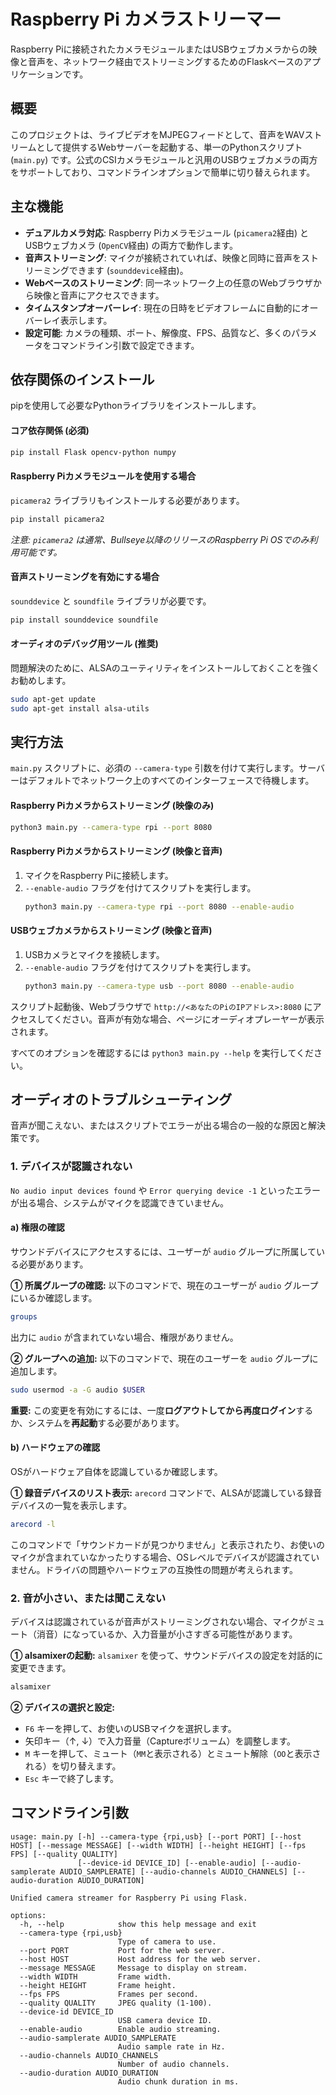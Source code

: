 # Raspberry Pi カメラストリーマー

Raspberry Piに接続されたカメラモジュールまたはUSBウェブカメラからの映像と音声を、ネットワーク経由でストリーミングするためのFlaskベースのアプリケーションです。

## 概要

このプロジェクトは、ライブビデオをMJPEGフィードとして、音声をWAVストリームとして提供するWebサーバーを起動する、単一のPythonスクリプト (`main.py`) です。公式のCSIカメラモジュールと汎用のUSBウェブカメラの両方をサポートしており、コマンドラインオプションで簡単に切り替えられます。

## 主な機能

-   **デュアルカメラ対応**: Raspberry Piカメラモジュール (`picamera2`経由) とUSBウェブカメラ (`OpenCV`経由) の両方で動作します。
-   **音声ストリーミング**: マイクが接続されていれば、映像と同時に音声をストリーミングできます (`sounddevice`経由)。
-   **Webベースのストリーミング**: 同一ネットワーク上の任意のWebブラウザから映像と音声にアクセスできます。
-   **タイムスタンプオーバーレイ**: 現在の日時をビデオフレームに自動的にオーバーレイ表示します。
-   **設定可能**: カメラの種類、ポート、解像度、FPS、品質など、多くのパラメータをコマンドライン引数で設定できます。

## 依存関係のインストール

pipを使用して必要なPythonライブラリをインストールします。

#### コア依存関係 (必須)

```bash
pip install Flask opencv-python numpy
```

#### Raspberry Piカメラモジュールを使用する場合

`picamera2` ライブラリもインストールする必要があります。

```bash
pip install picamera2
```
*注意: `picamera2` は通常、Bullseye以降のリリースのRaspberry Pi OSでのみ利用可能です。*

#### 音声ストリーミングを有効にする場合

`sounddevice` と `soundfile` ライブラリが必要です。

```bash
pip install sounddevice soundfile
```

#### オーディオのデバッグ用ツール (推奨)

問題解決のために、ALSAのユーティリティをインストールしておくことを強くお勧めします。

```bash
sudo apt-get update
sudo apt-get install alsa-utils
```

## 実行方法

`main.py` スクリプトに、必須の `--camera-type` 引数を付けて実行します。サーバーはデフォルトでネットワーク上のすべてのインターフェースで待機します。

#### Raspberry Piカメラからストリーミング (映像のみ)

```bash
python3 main.py --camera-type rpi --port 8080
```

#### Raspberry Piカメラからストリーミング (映像と音声)

1.  マイクをRaspberry Piに接続します。
2.  `--enable-audio` フラグを付けてスクリプトを実行します。
    ```bash
    python3 main.py --camera-type rpi --port 8080 --enable-audio
    ```

#### USBウェブカメラからストリーミング (映像と音声)

1.  USBカメラとマイクを接続します。
2.  `--enable-audio` フラグを付けてスクリプトを実行します。
    ```bash
    python3 main.py --camera-type usb --port 8080 --enable-audio
    ```

スクリプト起動後、Webブラウザで `http://<あなたのPiのIPアドレス>:8080` にアクセスしてください。音声が有効な場合、ページにオーディオプレーヤーが表示されます。

すべてのオプションを確認するには `python3 main.py --help` を実行してください。

## オーディオのトラブルシューティング

音声が聞こえない、またはスクリプトでエラーが出る場合の一般的な原因と解決策です。

### 1. デバイスが認識されない

`No audio input devices found` や `Error querying device -1` といったエラーが出る場合、システムがマイクを認識できていません。

#### a) 権限の確認

サウンドデバイスにアクセスするには、ユーザーが `audio` グループに所属している必要があります。

**① 所属グループの確認:**
以下のコマンドで、現在のユーザーが `audio` グループにいるか確認します。
```bash
groups
```
出力に `audio` が含まれていない場合、権限がありません。

**② グループへの追加:**
以下のコマンドで、現在のユーザーを `audio` グループに追加します。
```bash
sudo usermod -a -G audio $USER
```

**重要:** この変更を有効にするには、一度**ログアウトしてから再度ログイン**するか、システムを**再起動**する必要があります。

#### b) ハードウェアの確認

OSがハードウェア自体を認識しているか確認します。

**① 録音デバイスのリスト表示:**
`arecord` コマンドで、ALSAが認識している録音デバイスの一覧を表示します。
```bash
arecord -l
```
このコマンドで「サウンドカードが見つかりません」と表示されたり、お使いのマイクが含まれていなかったりする場合、OSレベルでデバイスが認識されていません。ドライバの問題やハードウェアの互換性の問題が考えられます。

### 2. 音が小さい、または聞こえない

デバイスは認識されているが音声がストリーミングされない場合、マイクがミュート（消音）になっているか、入力音量が小さすぎる可能性があります。

**① alsamixerの起動:**
`alsamixer` を使って、サウンドデバイスの設定を対話的に変更できます。
```bash
alsamixer
```

**② デバイスの選択と設定:**
-   `F6` キーを押して、お使いのUSBマイクを選択します。
-   矢印キー（↑, ↓）で入力音量（Captureボリューム）を調整します。
-   `M` キーを押して、ミュート（`MM`と表示される）とミュート解除（`OO`と表示される）を切り替えます。
-   `Esc` キーで終了します。

## コマンドライン引数

```
usage: main.py [-h] --camera-type {rpi,usb} [--port PORT] [--host HOST] [--message MESSAGE] [--width WIDTH] [--height HEIGHT] [--fps FPS] [--quality QUALITY]
               [--device-id DEVICE_ID] [--enable-audio] [--audio-samplerate AUDIO_SAMPLERATE] [--audio-channels AUDIO_CHANNELS] [--audio-duration AUDIO_DURATION]

Unified camera streamer for Raspberry Pi using Flask.

options:
  -h, --help            show this help message and exit
  --camera-type {rpi,usb}
                        Type of camera to use.
  --port PORT           Port for the web server.
  --host HOST           Host address for the web server.
  --message MESSAGE     Message to display on stream.
  --width WIDTH         Frame width.
  --height HEIGHT       Frame height.
  --fps FPS             Frames per second.
  --quality QUALITY     JPEG quality (1-100).
  --device-id DEVICE_ID
                        USB camera device ID.
  --enable-audio        Enable audio streaming.
  --audio-samplerate AUDIO_SAMPLERATE
                        Audio sample rate in Hz.
  --audio-channels AUDIO_CHANNELS
                        Number of audio channels.
  --audio-duration AUDIO_DURATION
                        Audio chunk duration in ms.
```
